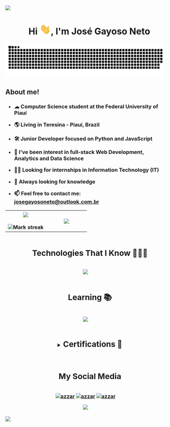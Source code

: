 
<!--horizontal divider(gradiant)-->
<img src="https://user-images.githubusercontent.com/73097560/115834477-dbab4500-a447-11eb-908a-139a6edaec5c.gif">

<!--h1 without bottom border-->
<div id="user-content-toc">
  <ul align="center">
    <summary><h1 align="center">Hi <img width="35" src="https://github.com/1999AZZAR/1999AZZAR/blob/main/resources/img/waving.gif">, I'm José Gayoso Neto</h1></summary>
  </ul>
</div>


<!--- snake -->
<div align="center">
  <img  src="https://github.com/1999AZZAR/1999AZZAR/blob/main/resources/img/grid-snake.svg"
       alt="snake" /></a>
</div>


<!--h2 without bottom border-->



<!--Intro start-->
<h2 align="left"> About me!<h3>
  
- ☁ Computer Science student at the Federal University of Piauí

- 🌎 Living in Teresina - Piauí, Brazil

- 🛠 Junior Developer focused on Python and JavaScript

- 📝 I've been interest in full-stack Web Development, Analytics and Data Science
  
- 👨‍💻 Looking for internships in Information Technology (IT)
  
- 🔋 Always looking for knowledge

- 📫 Feel free to contact me: **josegayosoneto@outlook.com.br**
  
<!--Intro end-->



<!--- stats & Trophy (start) -->
<p align="center">
  <!--- stats (start) -->
<table align="center">
<tr border="none">
<td width="50%" align="center">

  
  <img align="center" src="https://github-readme-stats.vercel.app/api?username=JoseGayosoNeto&show_icons=true&theme=dark&count_private=true" />
  <br></br>
  <img alt="Mark streak" src="https://github-readme-streak-stats.herokuapp.com?user=JoseGayosoNeto&theme=dark&background=000000&mode=weekly)](https://git.io/streak-stats)" /> 
</td>

<td width="50%" align="center">
  
  <img align="center" src="https://github-readme-stats.vercel.app/api/top-langs/?username=JoseGayosoNeto&layout=compact&theme=dark&hide_border=false&no-bg=true&no-frame=true&langs_count=10"/>
  
  </td>
</tr>
</table>
<!--- stats (end) -->


</p>        
<!--- stats (end) -->


<!--h1 without bottom border-->
<div id="user-content-toc">
  <ul align="center">
    <summary><h2 style="display: inline-block">Technologies That I Know 👨🏻‍💻</h2></summary>
  </ul>
</div>
<!--tech stack icons-->
<p align="center">
  <a href="https://skillicons.dev">
    <img src="https://skillicons.dev/icons?i=bootstrap,c,css,html,java,js,mysql,flask,postman,py,vscode,sqlite&perline=14" />
  </a>
</p>

<!--h1 without bottom border-->
<div id="user-content-toc">
  <ul align="center">
    <summary><h2 style="display: inline-block">Learning 📚</h2></summary>
  </ul>
</div>
<!--tech stack icons-->
<p align="center">
  <a href="https://skillicons.dev">
    <img src="https://skillicons.dev/icons?i=heroku,django,flutter,nextjs,nodejs,react&perline=14" />
  </a>
</p>

<!--h1 without bottom border-->
<div id="user-content-toc">
  <ul align="center">
    <details>
    <summary><h2 style="display: inline-block">Certifications 📄</h2></summary>
      <li align="center" style="display: inline-block"><h5>Curso Udemy - Desenvolvimento Web com Flask [2023]</h5></li>
      <li align="center" style="display: inline-block"><h5>Curso de Extensão - Introdução à Programação com Python</h5></li>
      <li align="center" style="display: inline-block"><h5>EF SET Certificate - C1 Advanced</h5></li>
  </ul>
    </details>
</div>

<!-- Connect with me -->
<!--h2 without bottom border-->
<div id="user-content-toc">
  <ul align="center">
    <summary><h2 style="display: inline-block">My Social Media</h2></summary>
  </ul>
</div>

<!--icons and links-->
<p align="center">
<!-- <a href="https://www.linkedin.com/in/1010nishant/" target="blank"><img align="center" src="https://user-images.githubusercontent.com/88904952/234979284-68c11d7f-1acc-4f0c-ac78-044e1037d7b0.png" alt="linkedin" height="50" width="50" /></a> -->
<!-- <a href="https://www.instagram.com/gayoso_neto/" target="blank"><img align="center" src="https://user-images.githubusercontent.com/88904952/234981169-2dd1e58f-4b7e-468c-8213-034ba62156c3.png" alt="instagram" height="50" width="50" /></a>
<a href="https://discord.gg/UjwKkJsXsf" target="blank"><img align="center" src="https://user-images.githubusercontent.com/88904952/234982627-019fd336-6248-453c-9b05-97c13fd1d207.png" alt="discord" height="50" width="50" /></a> -->
<!-- <a href="https://www.linkedin.com/in/azzar-budiyanto/" target="blank"><img align="center"
         src="https://img.shields.io/badge/linkedin-%231DA1F2.svg?style=for-the-badge&logo=linkedin&logoColor=white"
         alt="azzar" height="30"/></a> -->
  <p align="center">
      <a href="mailto:josegayosoneto@outlook.com.br" target="blank"><img align="center"
         src="https://img.shields.io/badge/mail-EA4335.svg?style=for-the-badge&logo=gmail&logoColor=white"
         alt="azzar" height="30"/></a>
      <a href="https://www.instagram.com/gayoso_neto/" target="blank"><img align="center"
         src="https://img.shields.io/badge/instagram-%23E4405F.svg?style=for-the-badge&logo=Instagram&logoColor=white"
         alt="azzar" height="30"/></a>
      <a href="https://wa.me/+5586998520134" target="blank"><img align="center"
         src="https://img.shields.io/badge/whatsapp-4B7F1.svg?style=for-the-badge&logo=whatsapp&logoColor=white"
         alt="azzar" height="30"/></a>
<!--       <a href="https://twitter.com/siapa_hayosiapa" target="blank"><img align="center"
         src="https://img.shields.io/badge/twitter-1DA1F2.svg?style=for-the-badge&logo=twitter&logoColor=white"
         alt="azzar" height="30"/></a> -->
  
</p>


<!--profile visit count-->
<div align="center">
  
![](https://komarev.com/ghpvc/?username=JoseGayosoNeto&color=blue&style=for-the-badge)
  
</div>

<!--horizontal divider(gradiant)-->
<img src="https://user-images.githubusercontent.com/73097560/115834477-dbab4500-a447-11eb-908a-139a6edaec5c.gif">
